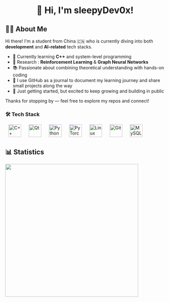 <h1 align="center">👋 Hi, I'm sleepyDev0x!</h1>

## 👨‍🎓 About Me

Hi there! I'm a student from China 🇨🇳 who is currently diving into both **development** and **AI-related** tech stacks.

- 🔧 Currently learning **C++** and system-level programming
- 🤖 Research : **Reinforcement Learning** & **Graph Neural Networks**
- 📚 Passionate about combining theoretical understanding with hands-on coding
- 🧠 I use GitHub as a journal to document my learning journey and share small projects along the way
- 🌱 Just getting started, but excited to keep growing and building in public

Thanks for stopping by — feel free to explore my repos and connect!

<h3>🛠️ Tech Stack</h3>
<p align="left">
  <img src="https://cdn.jsdelivr.net/gh/devicons/devicon/icons/cplusplus/cplusplus-original.svg" alt="C++" width="40" style="margin: 0 10px;" />
  <img src="https://cdn.jsdelivr.net/gh/devicons/devicon/icons/qt/qt-original.svg" alt="Qt" width="40" style="margin: 0 10px;" />
  <img src="https://cdn.jsdelivr.net/gh/devicons/devicon/icons/python/python-original.svg" alt="Python" width="40" style="margin: 0 10px;" />
  <img src="https://cdn.jsdelivr.net/gh/devicons/devicon/icons/pytorch/pytorch-original.svg" alt="PyTorch" width="40" style="margin: 0 10px;" />
  <img src="https://cdn.jsdelivr.net/gh/devicons/devicon/icons/linux/linux-original.svg" alt="Linux" width="40" style="margin: 0 10px;" />
  <img src="https://cdn.jsdelivr.net/gh/devicons/devicon/icons/git/git-original.svg" alt="Git" width="40" style="margin: 0 10px;" />
  <img src="https://cdn.jsdelivr.net/gh/devicons/devicon/icons/mysql/mysql-original.svg" alt="MySQL" width="40" style="margin: 0 10px;" />
</p>


## 📊 Statistics
<img src="https://github-readme-stats.vercel.app/api?username=sleepyDev0x&show_icons=true&theme=tokyonight" width="420"/>
